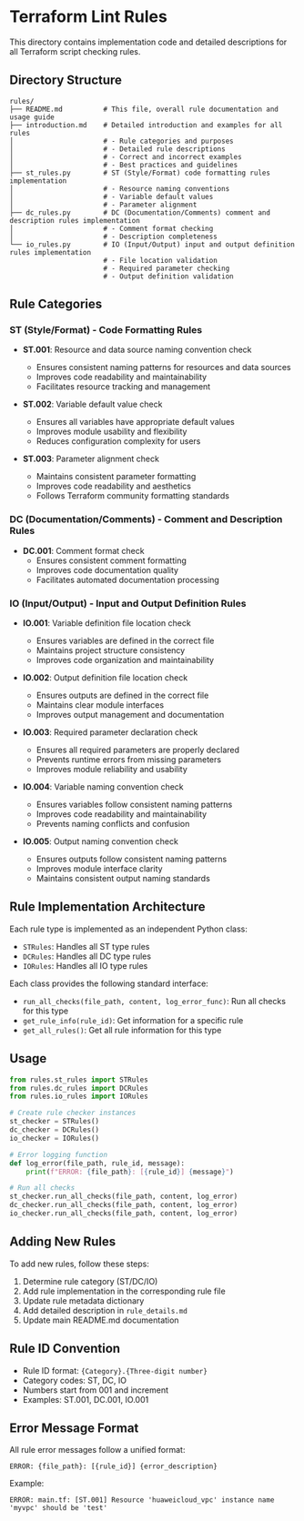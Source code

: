# Terraform Lint Rules

This directory contains implementation code and detailed descriptions for all Terraform script checking rules.

## Directory Structure

```
rules/
├── README.md          # This file, overall rule documentation and usage guide
├── introduction.md    # Detailed introduction and examples for all rules
│                      # - Rule categories and purposes
│                      # - Detailed rule descriptions
│                      # - Correct and incorrect examples
│                      # - Best practices and guidelines
├── st_rules.py        # ST (Style/Format) code formatting rules implementation
│                      # - Resource naming conventions
│                      # - Variable default values
│                      # - Parameter alignment
├── dc_rules.py        # DC (Documentation/Comments) comment and description rules implementation
│                      # - Comment format checking
│                      # - Description completeness
└── io_rules.py        # IO (Input/Output) input and output definition rules implementation
                       # - File location validation
                       # - Required parameter checking
                       # - Output definition validation
```

## Rule Categories

### ST (Style/Format) - Code Formatting Rules
- **ST.001**: Resource and data source naming convention check
  - Ensures consistent naming patterns for resources and data sources
  - Improves code readability and maintainability
  - Facilitates resource tracking and management

- **ST.002**: Variable default value check
  - Ensures all variables have appropriate default values
  - Improves module usability and flexibility
  - Reduces configuration complexity for users

- **ST.003**: Parameter alignment check
  - Maintains consistent parameter formatting
  - Improves code readability and aesthetics
  - Follows Terraform community formatting standards

### DC (Documentation/Comments) - Comment and Description Rules
- **DC.001**: Comment format check
  - Ensures consistent comment formatting
  - Improves code documentation quality
  - Facilitates automated documentation processing

### IO (Input/Output) - Input and Output Definition Rules
- **IO.001**: Variable definition file location check
  - Ensures variables are defined in the correct file
  - Maintains project structure consistency
  - Improves code organization and maintainability

- **IO.002**: Output definition file location check
  - Ensures outputs are defined in the correct file
  - Maintains clear module interfaces
  - Improves output management and documentation

- **IO.003**: Required parameter declaration check
  - Ensures all required parameters are properly declared
  - Prevents runtime errors from missing parameters
  - Improves module reliability and usability

- **IO.004**: Variable naming convention check
  - Ensures variables follow consistent naming patterns
  - Improves code readability and maintainability
  - Prevents naming conflicts and confusion

- **IO.005**: Output naming convention check
  - Ensures outputs follow consistent naming patterns
  - Improves module interface clarity
  - Maintains consistent output naming standards

## Rule Implementation Architecture

Each rule type is implemented as an independent Python class:

- `STRules`: Handles all ST type rules
- `DCRules`: Handles all DC type rules
- `IORules`: Handles all IO type rules

Each class provides the following standard interface:

- `run_all_checks(file_path, content, log_error_func)`: Run all checks for this type
- `get_rule_info(rule_id)`: Get information for a specific rule
- `get_all_rules()`: Get all rule information for this type

## Usage

```python
from rules.st_rules import STRules
from rules.dc_rules import DCRules
from rules.io_rules import IORules

# Create rule checker instances
st_checker = STRules()
dc_checker = DCRules()
io_checker = IORules()

# Error logging function
def log_error(file_path, rule_id, message):
    print(f"ERROR: {file_path}: [{rule_id}] {message}")

# Run all checks
st_checker.run_all_checks(file_path, content, log_error)
dc_checker.run_all_checks(file_path, content, log_error)
io_checker.run_all_checks(file_path, content, log_error)
```

## Adding New Rules

To add new rules, follow these steps:

1. Determine rule category (ST/DC/IO)
2. Add rule implementation in the corresponding rule file
3. Update rule metadata dictionary
4. Add detailed description in `rule_details.md`
5. Update main README.md documentation

## Rule ID Convention

- Rule ID format: `{Category}.{Three-digit number}`
- Category codes: ST, DC, IO
- Numbers start from 001 and increment
- Examples: ST.001, DC.001, IO.001

## Error Message Format

All rule error messages follow a unified format:

```
ERROR: {file_path}: [{rule_id}] {error_description}
```

Example:

```
ERROR: main.tf: [ST.001] Resource 'huaweicloud_vpc' instance name 'myvpc' should be 'test'
```
